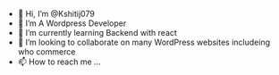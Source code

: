 - 👋 Hi, I’m @Kshitij079
- 👀 I’m A Wordpress Developer
- 🌱 I’m currently learning Backend with react
- 💞️ I’m looking to collaborate on many WordPress websites includeing who commerce
- 📫 How to reach me ...

<!---
Kshitij079-cmd/Kshitij079-cmd is a ✨ special ✨ repository because its `README.md` (this file) appears on your GitHub profile.
You can click the Preview link to take a look at your changes.
--->
